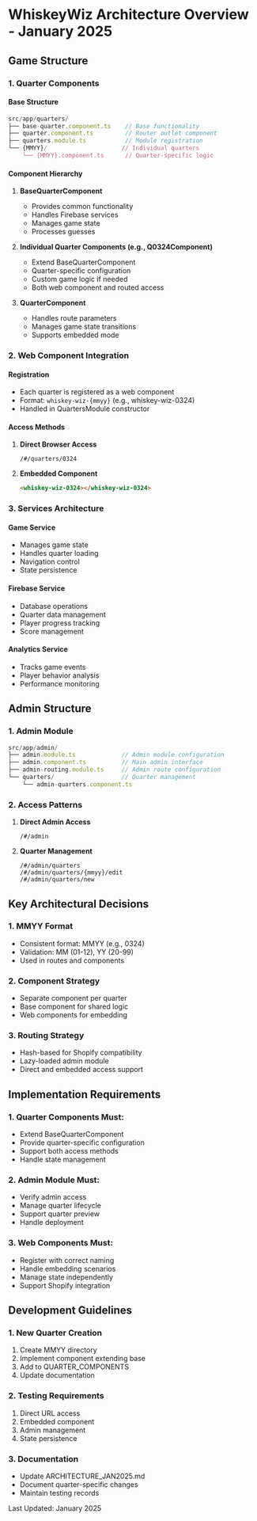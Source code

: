 # WhiskeyWiz Architecture Overview - January 2025

## Game Structure

### 1. Quarter Components

#### Base Structure
```typescript
src/app/quarters/
├── base-quarter.component.ts    // Base functionality
├── quarter.component.ts         // Router outlet component
├── quarters.module.ts           // Module registration
└── {MMYY}/                     // Individual quarters
    └── {MMYY}.component.ts      // Quarter-specific logic
```

#### Component Hierarchy
1. **BaseQuarterComponent**
   - Provides common functionality
   - Handles Firebase services
   - Manages game state
   - Processes guesses

2. **Individual Quarter Components (e.g., Q0324Component)**
   - Extend BaseQuarterComponent
   - Quarter-specific configuration
   - Custom game logic if needed
   - Both web component and routed access

3. **QuarterComponent**
   - Handles route parameters
   - Manages game state transitions
   - Supports embedded mode

### 2. Web Component Integration

#### Registration
- Each quarter is registered as a web component
- Format: `whiskey-wiz-{mmyy}` (e.g., whiskey-wiz-0324)
- Handled in QuartersModule constructor

#### Access Methods
1. **Direct Browser Access**
   ```
   /#/quarters/0324
   ```

2. **Embedded Component**
   ```html
   <whiskey-wiz-0324></whiskey-wiz-0324>
   ```

### 3. Services Architecture

#### Game Service
- Manages game state
- Handles quarter loading
- Navigation control
- State persistence

#### Firebase Service
- Database operations
- Quarter data management
- Player progress tracking
- Score management

#### Analytics Service
- Tracks game events
- Player behavior analysis
- Performance monitoring

## Admin Structure

### 1. Admin Module
```typescript
src/app/admin/
├── admin.module.ts             // Admin module configuration
├── admin.component.ts          // Main admin interface
├── admin-routing.module.ts     // Admin route configuration
└── quarters/                   // Quarter management
    └── admin-quarters.component.ts
```

### 2. Access Patterns
1. **Direct Admin Access**
   ```
   /#/admin
   ```

2. **Quarter Management**
   ```
   /#/admin/quarters
   /#/admin/quarters/{mmyy}/edit
   /#/admin/quarters/new
   ```

## Key Architectural Decisions

### 1. MMYY Format
- Consistent format: MMYY (e.g., 0324)
- Validation: MM (01-12), YY (20-99)
- Used in routes and components

### 2. Component Strategy
- Separate component per quarter
- Base component for shared logic
- Web components for embedding

### 3. Routing Strategy
- Hash-based for Shopify compatibility
- Lazy-loaded admin module
- Direct and embedded access support

## Implementation Requirements

### 1. Quarter Components Must:
- Extend BaseQuarterComponent
- Provide quarter-specific configuration
- Support both access methods
- Handle state management

### 2. Admin Module Must:
- Verify admin access
- Manage quarter lifecycle
- Support quarter preview
- Handle deployment

### 3. Web Components Must:
- Register with correct naming
- Handle embedding scenarios
- Manage state independently
- Support Shopify integration

## Development Guidelines

### 1. New Quarter Creation
1. Create MMYY directory
2. Implement component extending base
3. Add to QUARTER_COMPONENTS
4. Update documentation

### 2. Testing Requirements
1. Direct URL access
2. Embedded component
3. Admin management
4. State persistence

### 3. Documentation
- Update ARCHITECTURE_JAN2025.md
- Document quarter-specific changes
- Maintain testing records

Last Updated: January 2025